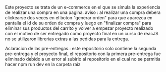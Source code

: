 Este proyecto se trata de un e-commerce en el que se simula la experiencia de realizar una compra en una pagina.
aviso : al realizar una compra debera clickearse dos veces en el boton "generar orden" para que aparezca en pantalla el id de su orden de compra y luego en "finalizar compra" para eliminar sus productos del carrito y volver a empezar
proyecto realizado con el motivo de ser entregado como proyecto final en un curso de reacJS.
no se utilizaron librerias extras a las pedidas para la entrega.

Aclaracion de las pre-entregas : este repositorio solo contiene la segunda pre-entrega y el proyecto final, el repositorio con la primera pre-entrega fue eliminado debido a un error al subirlo al repositorio en el cual no se permitia hacer npm run dev en la carpeta raiz